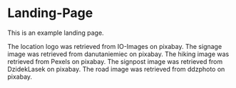 # Landing-Page

This is an example landing page.

The location logo was retrieved from IO-Images on pixabay. The signage image was retrieved from danutaniemiec on pixabay. The hiking image was retrieved from Pexels on pixabay. The signpost image was retrieved from DzidekLasek on pixabay. The road image was retrieved from ddzphoto on pixabay.